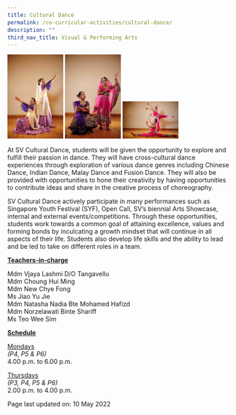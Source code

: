 ```yaml
---
title: Cultural Dance
permalink: /co-curricular-activities/cultural-dance/
description: ""
third_nav_title: Visual & Performing Arts
---
```

<img style="width: 25%;" src="/images/cca18.jpg">
<img style="width: 25%;" src="/images/cca16.jpg">
<img style="width: 25%;" src="/images/cca17.jpg">
<p>At SV Cultural Dance, students will be given the opportunity to explore and fulfill their passion in dance. They will have cross-cultural dance experiences through exploration of various dance genres including Chinese Dance, Indian Dance, Malay Dance and Fusion Dance. They will also be provided with opportunities to hone their creativity by having opportunities to contribute ideas and share in the creative process of choreography.</p>
<p>SV Cultural Dance actively participate in many performances such as Singapore Youth Festival (SYF), Open Call, SV’s biennial Arts Showcase, internal and external events/competitions. Through these opportunities, students work towards a common goal of attaining excellence, values and forming bonds by inculcating a growth mindset that will continue in all aspects of their life. Students also develop life skills and the ability to lead and be led to take on different roles in a team.</p>
<p><u><strong>Teachers-in-charge</strong></u></p>
<p>Mdm Vjaya Lashmi D/O Tangavellu<br>
Mdm Choung Hui Ming<br>
Mdm New Chye Fong<br>
Ms Jiao Yu Jie<br>
Mdm Natasha Nadia Bte Mohamed Hafizd<br>
Mdm Norzelawati Binte Shariff<br>
Ms Teo Wee Sim</p>
<p><u><strong>Schedule</strong></u></p>
<p><u>Mondays</u><br><em>(P4, P5 &amp; P6)</em><br>4.00 p.m. to 6.00 p.m.</p>
<p><u>Thursdays</u><br><em>(P3, P4, P5 &amp; P6)</em><br>2.00 p.m. to 4.00 p.m.</p>
<p>Page last updated on: 10 May 2022</p>